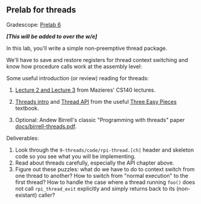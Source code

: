 ## Prelab for threads

Gradescope: [Prelab 6](https://www.gradescope.com/courses/488143/assignments/2609703/)

***[This will be added to over the w/e]***

In this lab, you'll write a simple non-preemptive thread package.

We'll have to save and restore registers for thread context switching
and know how procedure calls work at the assembly level:

Some useful introduction (or review) reading for threads:
  1. [Lecture 2 and Lecture 3](https://www.scs.stanford.edu/18wi-cs140/notes/) from Mazieres'
     CS140 lectures.
  2. [Threads intro](http://pages.cs.wisc.edu/~remzi/OSTEP/threads-intro.pdf)
     and [Thread API](http://pages.cs.wisc.edu/~remzi/OSTEP/threads-api.pdf)
     from the useful [Three Easy Pieces](http://pages.cs.wisc.edu/~remzi/OSTEP/#book-chapters)
     textbook.

  3. Optional: Andew Birrell's classic "Programming with threads" paper 
     [docs/birrell-threads.pdf](docs/birrell-threads.pdf).

Deliverables:
  1. Look through the `9-threads/code/rpi-thread.[ch]` header and skeleton code
     so you see what you will be implementing.
  2. Read about threads carefully, especially the API chapter above.  
  3. Figure out these puzzles: what do we have to do to context
     switch from one thread to another?  How to switch from "normal
     execution" to the first thread?  How to handle the case where a
     thread running `foo()` does not call `rpi_thread_exit` explicitly
     and simply returns back to its (non-existant) caller?
